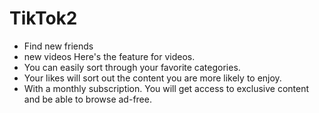 # TikTok2
- Find new friends
- new videos
Here's the feature for videos.
- You can easily sort through your favorite categories.
- Your likes will sort out the content you are more likely to enjoy.
- With a monthly subscription. You will get access to exclusive content and be able to browse ad-free.
